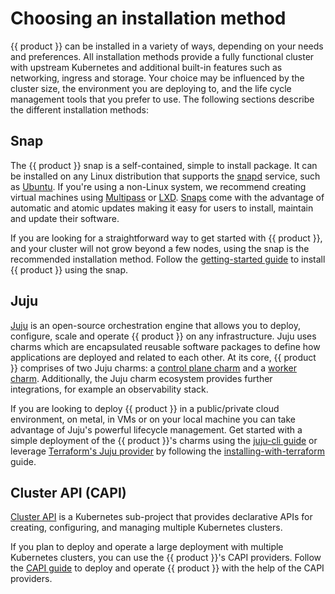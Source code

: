 # Choosing an installation method

{{ product }} can be installed in a variety of ways, depending on your needs and
preferences. All installation methods provide a fully functional cluster with
upstream Kubernetes and additional built-in features such as networking, ingress
and storage. Your choice may be influenced by the cluster size, the
environment you are deploying to, and the life cycle management tools that you
prefer to use. The following sections describe the different installation
methods:

## Snap

The {{ product }} snap is a self-contained, simple to install package. It can
be installed on any Linux distribution that supports the
[snapd] service, such as
[Ubuntu]. If you're using a non-Linux system, we recommend creating virtual
machines using [Multipass] or [LXD]. [Snaps] come with the advantage of
automatic and atomic updates making it easy for users to install, maintain and
update their software.

If you are looking for a straightforward way to get started with {{ product }},
and your cluster will not grow beyond a few nodes, using the snap is
the recommended installation method. Follow the [getting-started guide] to
install {{ product }} using the snap.

## Juju

[Juju] is an open-source orchestration engine that allows you to
deploy, configure, scale and operate {{ product }} on any infrastructure. Juju
uses charms which are encapsulated reusable software packages to define how
applications are deployed and related to each other. At its core, {{ product }}
comprises of two Juju charms: a [control plane charm] and a [worker charm].
Additionally, the Juju charm ecosystem provides further integrations, for
example an observability stack.

If you are looking to deploy {{ product }} in a public/private cloud
environment, on metal, in VMs or on your local machine you can take advantage of
Juju's powerful lifecycle management. Get started with a simple deployment of
the {{ product }}'s charms using the [juju-cli guide] or leverage
[Terraform's Juju provider] by following the [installing-with-terraform]
guide.

## Cluster API (CAPI)

[Cluster API] is a Kubernetes sub-project that provides declarative APIs for
creating, configuring, and managing multiple Kubernetes clusters.

If you plan to deploy and operate a large deployment with multiple
Kubernetes clusters, you can use the {{ product }}'s CAPI providers. Follow the
[CAPI guide] to deploy and operate {{ product }} with
the help of the CAPI providers.

<!-- LINKS -->

[Ubuntu]: https://help.ubuntu.com/
[Snaps]: https://snapcraft.io/docs
[snapd]: https://snapcraft.io/docs/installing-snapd
[Multipass]: https://canonical.com/multipass
[LXD]: https://canonical.com/lxd
[Juju]: https://juju.is
[juju-cli guide]: /src/charm/tutorial/getting-started.md
[control plane charm]: https://charmhub.io/k8s
[worker charm]: https://charmhub.io/k8s-worker
[getting-started guide]: /src/snap/tutorial/getting-started.md
[Terraform's Juju provider]: https://github.com/juju/terraform-provider-juju/
[installing-with-terraform]: /src/charm/howto/install/install-terraform
[CAPI guide]: /src/capi/tutorial/getting-started.md
[Cluster API]: https://cluster-api.sigs.k8s.io/
